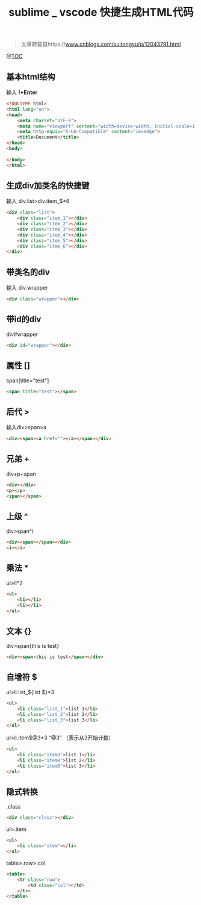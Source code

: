 ﻿---
title: sublime _ vscode 快捷生成HTML代码
---
>文章转载自https://www.cnblogs.com/suitongyu/p/12043791.html

@[TOC](目录)
## 基本html结构
输入 **!+Enter**
```html
<!DOCTYPE html>
<html lang="en">
<head>
    <meta charset="UTF-8">
    <meta name="viewport" content="width=device-width, initial-scale=1.0">
    <meta http-equiv="X-UA-Compatible" content="ie=edge">
    <title>Document</title>
</head>
<body>
    
</body>
</html>
```
## 生成div加类名的快捷键
输入 div.list>div.item_$*6
```html
<div class="list">
    <div class="item_1"></div>
    <div class="item_2"></div>
    <div class="item_3"></div>
    <div class="item_4"></div>
    <div class="item_5"></div>
    <div class="item_6"></div>
</div>
```


## 带类名的div
输入 div.wrapper
```html
<div class="wrapper"></div>
```
## 带id的div
div#wrapper
```html
<div id="wrapper"></div>
```
## 属性 []
span[title="test"]
```html
<span title="test"></span>
```
## 后代 >
输入div>span>a
```html
<div><span><a href=""></a></span></div>
```
## 兄弟 +
div+p+span
```html
<div></div>
<p></p>
<span></span>
```
## 上级 ^
div>span^i
```html
<div><span></span></div>
<i></i>
```
## 乘法 *
ul>li*2
```html
<ul>
    <li></li>
    <li></li>
</ul>
```
## 文本 {}
div>span{this is test}
```html
<div><span>this is test</span></div>
```
## 自增符 $
ul>li.list_${list $}*3
```html
<ul>
    <li class="list_1">list 1</li>
    <li class="list_2">list 2</li>
    <li class="list_3">list 3</li>
</ul>
```
ul>li.item$@3*3 “@3” （表示从3开始计数）
```html
<ul>
    <li class="item3">list 1</li>
    <li class="item4">list 2</li>
    <li class="item5">list 3</li>
</ul>
```
## 隐式转换
.class
```html
<div class="class"></div>
```
ul>.item
```html
<ul>
    <li class="item"></li>
</ul>
```
table>.row>.col
```html
<table>
    <tr class="row">
        <td class="col"></td>
    </tr>
</table>
```


